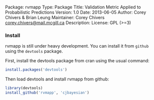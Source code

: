Package: rvmapp
Type: Package
Title: Validation Metric Applied to Probabilistic Predictions
Version: 1.0
Date: 2013-06-05
Author: Corey Chivers & Brian Leung
Maintainer: Corey Chivers <corey.chivers@mail.mcgill.ca>
Description:
License: GPL (>=3)



### Install ###

rvmapp is still under heavy development. You can install it from `github` using the `devtools` package. 

First, install the devtools package from cran using the usual command:

```r
install.packages('devtools')
```

Then load devtools and install rvmapp from github:

```r
library(devtools)
install_github('rvmapp', 'cjbayesian')
```




